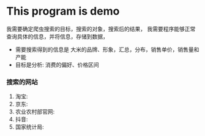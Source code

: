 # This program is demo

我需要确定爬虫搜索的目标，搜索的对象，搜索后的结果，
我需要程序能够正常查询具体的信息，并将信息，存储到数据，

- 需要搜索得到的信息是
  大米的品牌、形象，汇总，分布，销售单价，销售量和产能
- 目标是分析:
  消费的偏好、价格区间

### 搜索的网站

1. 淘宝:
2. 京东:
3. 农业农村部官网:
4. 抖音:
5. 国家统计局:

